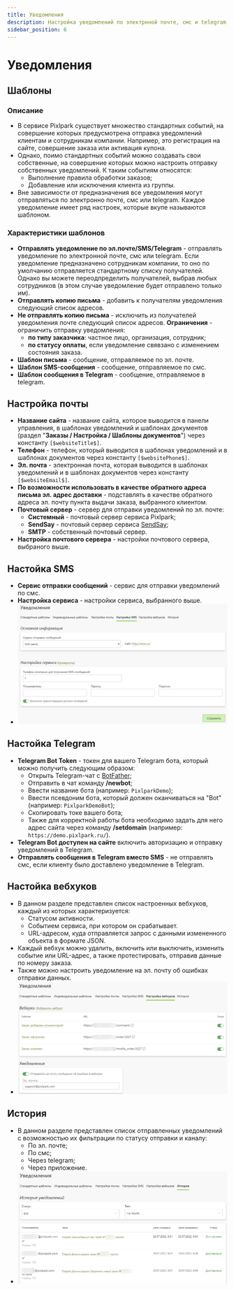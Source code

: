 ```yaml
---
title: Уведомления
description: Настройка уведомлений по электрнной почте, смс и telegram
sidebar_position: 6
---
```


# Уведомления
## Шаблоны
### Описание
* В сервисе Pixlpark существует множество стандартных событий, на совершение которых предусмотрена отправка уведомлений клиентам и сотрудникам компании. Например, это регистрация на сайте, совершение заказа или активация купона.
* Однако, поимо стандартных событий можно создавать свои собственные, на совершение которых можно настроить отправку собственных уведомлений. К таким событиям относятся:
    + Выполнение правила обработки заказов;
    + Добавление или исключения клиента из группы. 
* Вне зависимости от предназначения все уведомления могут отправляться по электронно почте, смс или telegram. Каждое уведомление имеет ряд настроек, которые вкупе называются шаблоном. 

### Характеристики шаблонов
* __Отправлять уведомление по эл.почте/SMS/Telegram__ - отправлять уведомление по электронной почте, смс или telegram. Если уведомление предназначено сотрудникам компании, то оно по умолчанию отправляется стандартному списку получателей. Однако вы можете переодпределить получателей, выбрав любых сотрудников (в этом случае уведомление будет отправлено только им).
* __Отправлять копию письма__ - добавить к получателям уведомления следующий список адресов.
* __Не отправлять копию письма__ - исключить из получателей уведомления почте следующий список адресов.
 __Ограничения__ - ограничить отправку уведомления:
    + __по типу заказчика__: частное лицо, организация, сотрудник;
    + __по статусу оплаты__, если уведомление свявзано с изменением состояния заказа. 
* __Шаблон письма__ - сообщение, отправляемое по эл. почте.
* __Шаблон SMS-сообщения__ - сообщение, отправляемое по смс.
* __Шаблон сообщения в Telegram__ - сообщение, отправляемое в telegram.

## Настройка почты
* __Название сайта__ - название сайта, которое выводится в панели управления, в шаблонах уведомлений и шаблонах документов (раздел "__Заказы / Настройка / Шаблоны документов__") через константу `[$websiteTitle$]`.
* __Телефон__ - телефон, который выводится в шаблонах уведомлений и в шаблонах документов через константу `[$websitePhone$]`.
* __Эл. почта__ - электронная почта, которая выводится в шаблонах уведомлений и в шаблонах документов через константу `[$websiteEmail$]`.
* __По возможности использовать в качестве обратного адреса письма эл. адрес доставки__ - подставлять в качестве обратного адреса эл. почту пункта выдачи заказа, выбранного клиентом.
* __Почтовый сервер__ - сервер для отправки уведомлений по эл. почте:
    + __Системный__ - почтовый сервер сервиса Pixlpark;
    + __SendSay__ - почтовый сервер сервиса [SendSay](https://sendsay.ru/);
    + __SMTP__ - собственный почтовый сервер.
* __Настройка почтового сервера__ - настройки почтового сервера, выбраного выше.

## Настойка SMS
* __Сервис отправки сообщений__ - сервис для отправки уведомлений по смс.
* __Настройка сервиса__ - настройки сервиса, выбранного выше.
* ![](../_media/marketing/notifications-sms.png)

## Настойка Telegram
* __Telegram Bot Token__ - токен для вашего Telegram бота, который можно получить следующим образом:
    + Открыть Telegram-чат с [BotFather](https://t.me/BotFather);
    + Отправить в чат команду __/newbot__;
    + Ввести название бота (например: `PixlparkDemo`);
    + Ввести псевдоним бота, который должен оканчиваться на "Bot" (например: `PixlparkDemoBot`);
    + Скопировать токе вашего бота;
    + Также для корректной работы бота необходимо задать для него адрес сайта через команду __/setdomain__ (например: `https://demo.pixlpark.ru/`).
* __Telegram Bot доступен на сайте__ включить авторизацию и отправку уведомлений в Telegram.
* __Отправлять сообщения в Telegram вместо SMS__ - не отправлять смс, если клиенту было доставлено уведомление в Telegram.

## Настойка вебхуков
* В данном разделе представлен список настроенных вебхуков, каждый из которых характеризуется:
    + Статусом активности.
    + Событием сервиса, при котором он срабатывает.
    + URL-адресом, куда отправляется запрос с данными измененного объекта в формате JSON.
* Каждый вебхук можно удалить, включить или выключить, изменить событие или URL-адрес, а также протестировать, отправив данные по номеру заказа.
* Также можно настроить уведомление на эл. почту об ошибках отправки данных.
* ![](../_media/marketing/notifications-webhooks.png)

## История
* В данном разделе представлен список отправленных уведомлений с возможностью их фильтрации по статусу отправки и каналу:
    + По эл. почте;
    + По смс;
    + Через telegram;
    + Через приложение.
* ![](../_media/marketing/notifications-history.png)